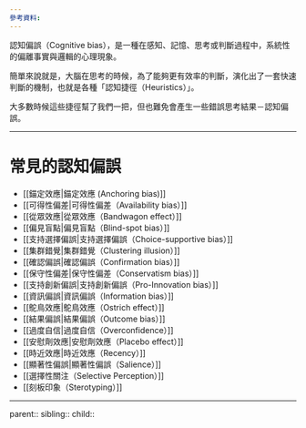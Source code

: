 ```yaml
---
參考資料:
---
```

認知偏誤（Cognitive bias），是一種在感知、記憶、思考或判斷過程中，系統性的偏離事實與邏輯的心理現象。

簡單來說就是，大腦在思考的時候，為了能夠更有效率的判斷，演化出了一套快速判斷的機制，也就是各種「認知捷徑（Heuristics）」。

大多數時候這些捷徑幫了我們一把，但也難免會產生一些錯誤思考結果－認知偏誤。
- - -
# 常見的認知偏誤
- [[錨定效應|錨定效應 (Anchoring bias)]]
- [[可得性偏差|可得性偏差（Availability bias）]]
- [[從眾效應|從眾效應（Bandwagon effect）]]
- [[偏見盲點|偏見盲點（Blind-spot bias）]]
- [[支持選擇偏誤|支持選擇偏誤（Choice-supportive bias）]]
- [[集群錯覺|集群錯覺（Clustering illusion）]]
- [[確認偏誤|確認偏誤（Confirmation bias）]]
- [[保守性偏差|保守性偏差（Conservatism bias）]]
- [[支持創新偏誤|支持創新偏誤（Pro-Innovation bias）]]
- [[資訊偏誤|資訊偏誤（Information bias）]]
- [[鴕鳥效應|鴕鳥效應（Ostrich effect）]]
- [[結果偏誤|結果偏誤（Outcome bias）]]
- [[過度自信|過度自信（Overconfidence）]]
- [[安慰劑效應|安慰劑效應（Placebo effect）]]
- [[時近效應|時近效應（Recency）]]
- [[顯著性偏誤|顯著性偏誤（Salience）]]
- [[選擇性關注（Selective Perception）]]
- [[刻板印象（Sterotyping）]]
- - -
parent::
sibling::
child::
